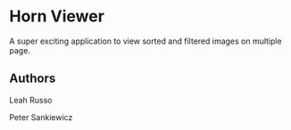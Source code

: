 # Horn Viewer
A super exciting application to view sorted and filtered images on multiple page.

## Authors
Leah Russo

Peter Sankiewicz